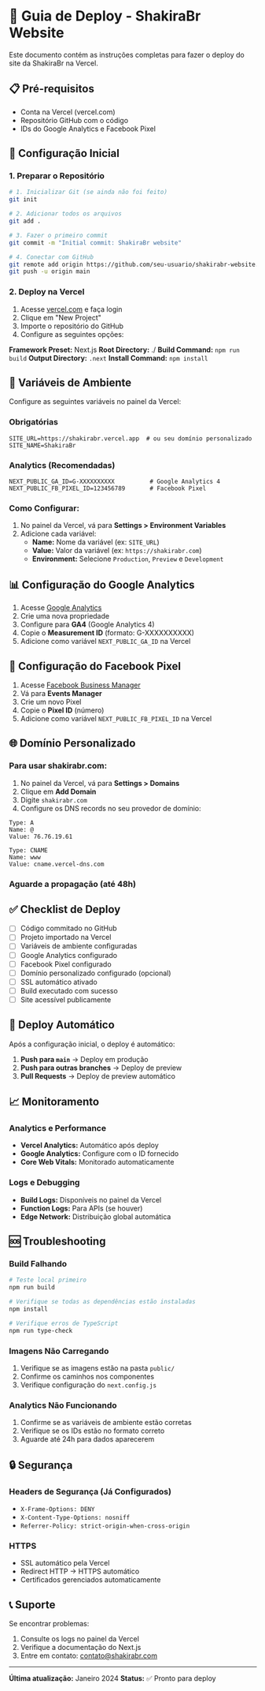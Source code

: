 # 🚀 Guia de Deploy - ShakiraBr Website

Este documento contém as instruções completas para fazer o deploy do site da ShakiraBr na Vercel.

## 📋 Pré-requisitos

- Conta na Vercel (vercel.com)
- Repositório GitHub com o código
- IDs do Google Analytics e Facebook Pixel

## 🔧 Configuração Inicial

### 1. Preparar o Repositório

```bash
# 1. Inicializar Git (se ainda não foi feito)
git init

# 2. Adicionar todos os arquivos
git add .

# 3. Fazer o primeiro commit
git commit -m "Initial commit: ShakiraBr website"

# 4. Conectar com GitHub
git remote add origin https://github.com/seu-usuario/shakirabr-website.git
git push -u origin main
```

### 2. Deploy na Vercel

1. Acesse [vercel.com](https://vercel.com) e faça login
2. Clique em "New Project"
3. Importe o repositório do GitHub
4. Configure as seguintes opções:

**Framework Preset:** Next.js
**Root Directory:** ./
**Build Command:** `npm run build`
**Output Directory:** `.next`
**Install Command:** `npm install`

## 🔐 Variáveis de Ambiente

Configure as seguintes variáveis no painel da Vercel:

### Obrigatórias

```env
SITE_URL=https://shakirabr.vercel.app  # ou seu domínio personalizado
SITE_NAME=ShakiraBr
```

### Analytics (Recomendadas)

```env
NEXT_PUBLIC_GA_ID=G-XXXXXXXXXX          # Google Analytics 4
NEXT_PUBLIC_FB_PIXEL_ID=123456789       # Facebook Pixel
```

### Como Configurar:

1. No painel da Vercel, vá para **Settings > Environment Variables**
2. Adicione cada variável:
   - **Name:** Nome da variável (ex: `SITE_URL`)
   - **Value:** Valor da variável (ex: `https://shakirabr.com`)
   - **Environment:** Selecione `Production`, `Preview` e `Development`

## 📊 Configuração do Google Analytics

1. Acesse [Google Analytics](https://analytics.google.com)
2. Crie uma nova propriedade
3. Configure para **GA4** (Google Analytics 4)
4. Copie o **Measurement ID** (formato: G-XXXXXXXXXX)
5. Adicione como variável `NEXT_PUBLIC_GA_ID` na Vercel

## 📘 Configuração do Facebook Pixel

1. Acesse [Facebook Business Manager](https://business.facebook.com)
2. Vá para **Events Manager**
3. Crie um novo Pixel
4. Copie o **Pixel ID** (número)
5. Adicione como variável `NEXT_PUBLIC_FB_PIXEL_ID` na Vercel

## 🌐 Domínio Personalizado

### Para usar shakirabr.com:

1. No painel da Vercel, vá para **Settings > Domains**
2. Clique em **Add Domain**
3. Digite `shakirabr.com`
4. Configure os DNS records no seu provedor de domínio:

```
Type: A
Name: @
Value: 76.76.19.61

Type: CNAME  
Name: www
Value: cname.vercel-dns.com
```

### Aguarde a propagação (até 48h)

## ✅ Checklist de Deploy

- [ ] Código commitado no GitHub
- [ ] Projeto importado na Vercel
- [ ] Variáveis de ambiente configuradas
- [ ] Google Analytics configurado
- [ ] Facebook Pixel configurado
- [ ] Domínio personalizado configurado (opcional)
- [ ] SSL automático ativado
- [ ] Build executado com sucesso
- [ ] Site acessível publicamente

## 🔄 Deploy Automático

Após a configuração inicial, o deploy é automático:

1. **Push para `main`** → Deploy em produção
2. **Push para outras branches** → Deploy de preview
3. **Pull Requests** → Deploy de preview automático

## 📈 Monitoramento

### Analytics e Performance

- **Vercel Analytics:** Automático após deploy
- **Google Analytics:** Configure com o ID fornecido
- **Core Web Vitals:** Monitorado automaticamente

### Logs e Debugging

- **Build Logs:** Disponíveis no painel da Vercel
- **Function Logs:** Para APIs (se houver)
- **Edge Network:** Distribuição global automática

## 🆘 Troubleshooting

### Build Falhando

```bash
# Teste local primeiro
npm run build

# Verifique se todas as dependências estão instaladas
npm install

# Verifique erros de TypeScript
npm run type-check
```

### Imagens Não Carregando

1. Verifique se as imagens estão na pasta `public/`
2. Confirme os caminhos nos componentes
3. Verifique configuração do `next.config.js`

### Analytics Não Funcionando

1. Confirme se as variáveis de ambiente estão corretas
2. Verifique se os IDs estão no formato correto
3. Aguarde até 24h para dados aparecerem

## 🔒 Segurança

### Headers de Segurança (Já Configurados)

- `X-Frame-Options: DENY`
- `X-Content-Type-Options: nosniff`
- `Referrer-Policy: strict-origin-when-cross-origin`

### HTTPS

- SSL automático pela Vercel
- Redirect HTTP → HTTPS automático
- Certificados gerenciados automaticamente

## 📞 Suporte

Se encontrar problemas:

1. Consulte os logs no painel da Vercel
2. Verifique a documentação do Next.js
3. Entre em contato: contato@shakirabr.com

---

**Última atualização:** Janeiro 2024
**Status:** ✅ Pronto para deploy 